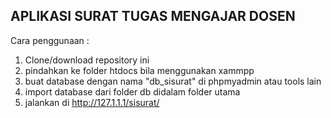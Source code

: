 ## APLIKASI SURAT TUGAS MENGAJAR DOSEN

Cara penggunaan :
1. Clone/download repository ini
2. pindahkan ke folder htdocs bila menggunakan xammpp
3. buat database dengan nama "db_sisurat" di phpmyadmin atau tools lain
4. import database dari folder db didalam folder utama
5. jalankan di http://127.1.1.1/sisurat/


